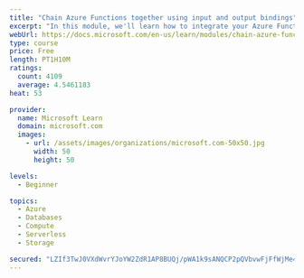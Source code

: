 ```yaml
---
title: "Chain Azure Functions together using input and output bindings"
excerpt: "In this module, we'll learn how to integrate your Azure Function with various data sources by using bindings."
webUrl: https://docs.microsoft.com/en-us/learn/modules/chain-azure-functions-data-using-bindings/
type: course
price: Free
length: PT1H10M
ratings:
  count: 4109
  average: 4.5461183
heat: 53

provider:
  name: Microsoft Learn
  domain: microsoft.com
  images:
    - url: /assets/images/organizations/microsoft.com-50x50.jpg
      width: 50
      height: 50

levels:
  - Beginner

topics:
  - Azure
  - Databases
  - Compute
  - Serverless
  - Storage

secured: "LZIf3TwJ0VXdWvrYJoYW2ZdR1AP8BUQj/pWA1k9sANQCP2pQVbvwFjFfWjMe4yrssgqV+SvGu3MF15/N+sUfb0dL2Vcgx94Gykyidyu29Nk83g+A+b/bOiCiOvr2PPYiL3e2AzWdZ4dX5cSjnboureH014kPuHeqPkqvWiyVXAkMavQbd9se3yf02/GRZ/FDUu1EYq3jc40ORDqhcBnZE4J70m57lGB9eakJcbv/MEOaymT6Liz/2y8thxYN8bX0qqApjzoJvqEzr4cSVm8oKQxbNJLJTs8DvJ2X5w2y0V+/Yx0SEm0+9mQBPPNIbFNAbkf8BGZXjg3ei06NuUs3jQgdYdC5jxIURPyn7EEOT8NN3b+Gva60KV4E1UdJYEeHUhzty9sTM4QsJuNDFns24IpBkbJkXuY4SSJ/Fc+Lhy0=;t8RCKFDgQyKCO1yNoyfgdg=="
---
```


